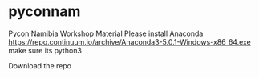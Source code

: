 # pyconnam
Pycon Namibia Workshop Material 
Please install Anaconda  https://repo.continuum.io/archive/Anaconda3-5.0.1-Windows-x86_64.exe make sure its python3

Download the repo


